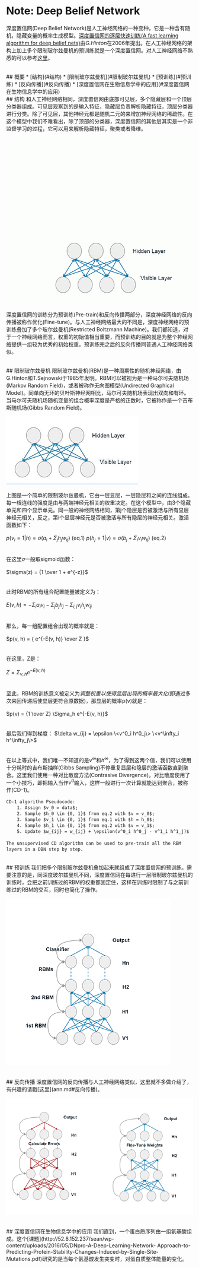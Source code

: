 # Note: Deep Belief Network
深度置信网(Deep Belief Network)是人工神经网络的一种变种，它是一种含有随机，隐藏变量的概率生成模型。[深度置信网的逐层快速训练(A fast learning algorithm for deep belief nets)](https://www.cs.toronto.edu/~hinton/absps/fastnc.pdf)由*G.Hinton*在2006年提出。在人工神经网络的架构上加上多个限制玻尔兹曼机的预训练就是一个深度置信网。对人工神经网络不熟悉的可以参考[这里](ann.md)。

<br>
## 概要
* [结构](#结构)
* [限制玻尔兹曼机](#限制玻尔兹曼机)
* [预训练](#预训练)
* [反向传播](#反向传播)
* [深度置信网在生物信息学中的应用](#深度置信网在生物信息学中的应用)

<br>
## 结构
和人工神经网络相同，深度置信网由底部可见层，多个隐藏层和一个顶层分类器组成。可见层观察到的是输入特征，隐藏层负责解析隐藏特征，顶层分类器进行分类。除了可见层，其他神经元都是随机二元的来增加神经网络的稀疏性。在这个模型中我们不难看出，除了顶部的分类器，深度置信网的其他层其实是一个非监督学习的过程，它可以用来解析隐藏特征，聚类或者降维。

![dbn](../assets/DBN.gif)

深度置信网的训练分为预训练(Pre-train)和反向传播两部分，深度神经网络的反向传播被称作优化(Fine-tune)。与人工神经网络最大的不同是，深度神经网络的预训练叠加了多个玻尔兹曼机(Restricted Boltzmann Machine)。我们都知道，对于一个神经网络而言，权重的初始值相当重要，而预训练的目的就是为整个神经网络提供一组较为优秀的初始权重。预训练完之后的反向传播同普通人工神经网络类似。

<br>
## 限制玻尔兹曼机
限制玻尔兹曼机(RBM)是一种周期性的随机神经网络，由G.Hinton和T.Sejnowski于1985年发明。RBM可以被视为是一种马尔可夫随机场(Markov Random Field)，或者被称作无向图模型(Undirected Graphical Model)。同单向无环的贝叶斯神经网相比，马尔可夫随机场表现出双向和有环。当马尔可夫随机场随机变量的组合概率深度是严格的正数时，它被称作是一个吉布斯随机场(Gibbs Random Field)。

![rbm](../assets/rbm.jpg)

上图是一个简单的限制玻尔兹曼机，它由一层显层，一层隐层和之间的连线组成。每一根连线的强度是由与两端神经元相关的权重决定。在这个模型中，由3个隐藏单元和四个显示单元。同一般的神经网络相同，第j个隐层是否被激活与所有显层神经元相关，反之，第i个显层神经元是否被激活与所有隐层的神经元相关。激活函数如下：
<br>
<br>
$p(v_i=1 | h) = \sigma(a_i + \Sigma_j h_j w_{ij})$  (eq.1)
$p(h_j=1 | v) = \sigma(b_j + \Sigma_i v_i w_{ij})$  (eq.2)
<br>
<br>
<br>
在这里$\sigma$一般取sigmoid函数：
<br>
<br>
$\sigma(z) = {1 \over 1 + e^{-z}}$
<br>
<br>
<br>
此时RBM的所有组合配置能量被定义为：
<br>
<br>
$E(v, h) = -\Sigma_i a_i v_i - \Sigma_j b_j h_j - \Sigma_{i, j} v_i h_j w_{ij}$
<br>
<br>
<br>
那么，每一组配置组合出现的概率就是：
<br>
<br>
$p(v, h) = { e^{-E(v, h)} \over Z }$
<br>
<br>
<br>
在这里，Z是：
<br>
<br>
$Z = \Sigma_{v, h} e^{-E(v, h)}$
<br>
<br>
<br>
至此，RBM的训练意义被定义为*调整权重以使得显层出现的概率最大化*(即通过多次来回传递后使显层更符合原数据)，那显层的概率p(v)就是：
<br>
<br>
$p(v) = {1 \over Z} \Sigma_h e^{-E(v, h)}$
<br>
<br>
<br>
最后我们得到梯度：
$\delta w_{ij} = \epsilon \<v^0_i h^0_j\> \<v^\infty_i h^\infty_j\>$
<br>
<br>
<br>
在以上等式中，我们唯一不知道的是$v^\infty$和$h^\infty$，为了得到这两个值，我们可以使用十分耗时的吉布斯抽样(Gibbs Sampling)不停重复显层和隐层的激活函数直到聚合。这里我们使用一种对比散度方法(Contrasive Divergence)。对比散度使用了一个小技巧，即把输入当作$v^0$输入，这样一般进行一次计算就能达到聚合，被称作(CD-1)。
<br>
```
CD-1 algorithm Pseudocode:
    1. Assign $v_0 = data$;
    2. Sample $h_0 \in {0, 1}$ from eq.2 with $v = v_0$;
    3. Sample $v_1 \in {0, 1}$ from eq.1 with $h = h_0$;
    4. Sample $h_1 \in {0, 1}$ from eq.2 with $v = v_1$;
    5. Update $w_{ij} = w_{ij} + \epsilon(v^0_i h^0_j - v^1_i h^1_j)$

The unsupervised CD algorithm can be used to pre-train all the RBM layers in a DBN step by step.
```

<br>
## 预训练
我们把多个限制玻尔兹曼机叠加起来就组成了深度置信网的预训练。需要注意的是，同深度玻尔兹曼机不同，深度置信网在每进行一层限制玻尔兹曼机的训练时，会把之前训练过的RBM的权重都固定住，这样在训练时限制了与之前训练过的RBM的交互，同时也简化了操作。

![pre-train](../assets/pretrain.png)

<br>
## 反向传播
深度置信网的反向传播与人工神经网络类似，这里就不多做介绍了，有兴趣的请戳[这里](ann.md#反向传播)。

![back-propagation](../assets/backPropogation.png)

<br>
## 深度置信网在生物信息学中的应用
我们直到，一个蛋白质序列由一组氨基酸组成。这个[课题](http://52.8.152.237/sean/wp-content/uploads/2016/05/DNpro-A-Deep-Learning-Network-
Approach-to-Predicting-Protein-Stability-Changes-Induced-by-Single-Site-Mutations.pdf)研究的是当每个氨基酸发生突变时，对蛋白质整体能量的变化。

